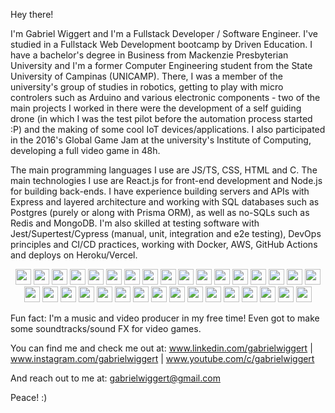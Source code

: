 Hey there!

I'm Gabriel Wiggert and I'm a Fullstack Developer / Software Engineer. I've studied in a Fullstack Web Development bootcamp by Driven Education.
I have a bachelor's degree in Business from Mackenzie Presbyterian University and I'm a former Computer Engineering student from the State University of Campinas (UNICAMP). There, I was a member of the university's group of studies in robotics, getting to play with micro controlers such as Arduino and various electronic components - two of the main projects I worked in there were the development of a self guiding drone (in which I was the test pilot before the automation process started :P) and the making of some cool IoT devices/applications. I also participated in the 2016's Global Game Jam at the university's Institute of Computing, developing a full video game in 48h.

The main programming languages I use are JS/TS, CSS, HTML and C. The main technologies I use are React.js for front-end development and Node.js for building back-ends.
I have experience building servers and APIs with Express and layered architecture and working with SQL databases such as Postgres (purely or along with Prisma ORM), as well as no-SQLs such as Redis and MongoDB. I'm also skilled at testing software with Jest/Supertest/Cypress (manual, unit, integration and e2e testing), DevOps principles and CI/CD practices, working with Docker, AWS, GitHub Actions and deploys on Heroku/Vercel.

<div align="center">
   <img height=25px src="https://img.shields.io/badge/HTML5-E34F26?style=for-the-badge&logo=html5&logoColor=white" />
   <img height=25px src="https://img.shields.io/badge/CSS3-1572B6?style=for-the-badge&logo=css3&logoColor=white" />
   <img height=25px src="https://img.shields.io/badge/JavaScript-F7DF1E?style=for-the-badge&logo=javascript&logoColor=black" />
   <img height=25px src="https://img.shields.io/badge/TypeScript-007ACC?style=for-the-badge&logo=typescript&logoColor=white" />
   <img height=25px src="https://img.shields.io/badge/Node.js-43853D?style=for-the-badge&logo=node.js&logoColor=white" />
   <img height=25px src="https://img.shields.io/badge/npm-CB3837?style=for-the-badge&logo=npm&logoColor=white" />
   <img height=25px src="https://img.shields.io/badge/React-20232A?style=for-the-badge&logo=react&logoColor=61DAFB" />
   <img height=25px src="https://img.shields.io/badge/styled--components-DB7093?style=for-the-badge&logo=styled-components&logoColor=white" />
   <img height=25px src="https://img.shields.io/badge/Express.js-404D59?style=for-the-badge" />
   <img height=25px src="https://img.shields.io/badge/AXIOS-671DDF?style=for-the-badge&logo=axios&logoColor=white" />
   <img height=25px src="https://img.shields.io/badge/MongoDB-4EA94B?style=for-the-badge&logo=mongodb&logoColor=white" />
   <img height=25px src="https://img.shields.io/badge/redis-DC382C?style=for-the-badge&logo=redis&logoColor=white ">
   <img height=25px src="https://img.shields.io/badge/PostgreSQL-316192?style=for-the-badge&logo=postgresql&logoColor=white" />
   <img height=25px src="https://img.shields.io/badge/Prisma-3982CE?style=for-the-badge&logo=Prisma&logoColor=white" />
   <img height=25px src="https://img.shields.io/badge/cypress-04BE8E?style=for-the-badge&logo=cypress&logoColor=white" >
   <img height=25px src="https://img.shields.io/badge/Jest-323330?style=for-the-badge&logo=Jest&logoColor=white" />
   <img height=25px src="https://img.shields.io/badge/docker-%230db7ed.svg?style=for-the-badge&logo=docker&logoColor=white" />
   <img height=25px src="https://img.shields.io/badge/Vercel-000000?style=for-the-badge&logo=vercel&logoColor=white" />
   <img height=25px src="https://img.shields.io/badge/Heroku-430098?style=for-the-badge&logo=heroku&logoColor=white" />
   <img height=25px src="https://img.shields.io/badge/Amazon_AWS-FF9900?style=for-the-badge&logo=amazonaws&logoColor=white" />
   <img height=25px src="https://img.shields.io/badge/NGINX-28A745?style=for-the-badge&logo=Nginx&logoColor=white" />
   <img height=25px src="https://img.shields.io/badge/GIT-E44C30?style=for-the-badge&logo=git&logoColor=white" />
   <img height=25px src="https://img.shields.io/badge/github-FFFFFF?style=for-the-badge&logo=github&logoColor=black" />
   <img height=25px src="https://img.shields.io/badge/Visual_Studio_Code-0078D4?style=for-the-badge&logo=visual%20studio%20code&logoColor=white" />
   <img height=25px src="https://img.shields.io/badge/Trello-0052CC?style=for-the-badge&logo=trello&logoColor=white" />
   <img height=25px src="https://img.shields.io/badge/wakatime-FFFFFF?style=for-the-badge&logo=wakatime&logoColor=black" />
   <img height=25px src="https://img.shields.io/badge/Notion-000000?style=for-the-badge&logo=notion&logoColor=white" />
   <img height=25px src="https://img.shields.io/badge/slack-611F69?style=for-the-badge&logo=slack&logoColor=white" />
   <img height=25px src="https://img.shields.io/badge/Miro-050038?style=for-the-badge&logo=Miro&logoColor=white" />
   <img height=25px src="https://img.shields.io/badge/Markdown-000000?style=for-the-badge&logo=markdown&logoColor=white" />
   <img height=25px src="https://img.shields.io/badge/Figma-F24E1E?style=for-the-badge&logo=figma&logoColor=white" />
   <img height=25px src="https://img.shields.io/badge/Windows-0078D6?style=for-the-badge&logo=windows&logoColor=white" />
   <img height=25px src="https://img.shields.io/badge/Ubuntu-E95420?style=for-the-badge&logo=ubuntu&logoColor=white" />
</div>


Fun fact: I'm a music and video producer in my free time! Even got to make some soundtracks/sound FX for video games.

You can find me and check me out at:
www.linkedin.com/gabrielwiggert |
www.instagram.com/gabrielwiggert |
www.youtube.com/c/gabrielwiggert

And reach out to me at:
gabrielwiggert@gmail.com

Peace! :)

